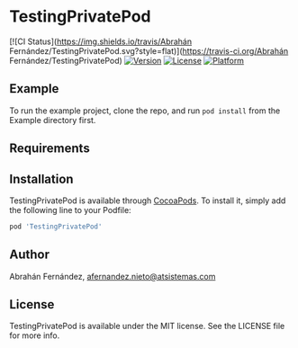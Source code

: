 # TestingPrivatePod

[![CI Status](https://img.shields.io/travis/Abrahán Fernández/TestingPrivatePod.svg?style=flat)](https://travis-ci.org/Abrahán Fernández/TestingPrivatePod)
[![Version](https://img.shields.io/cocoapods/v/TestingPrivatePod.svg?style=flat)](https://cocoapods.org/pods/TestingPrivatePod)
[![License](https://img.shields.io/cocoapods/l/TestingPrivatePod.svg?style=flat)](https://cocoapods.org/pods/TestingPrivatePod)
[![Platform](https://img.shields.io/cocoapods/p/TestingPrivatePod.svg?style=flat)](https://cocoapods.org/pods/TestingPrivatePod)

## Example

To run the example project, clone the repo, and run `pod install` from the Example directory first.

## Requirements

## Installation

TestingPrivatePod is available through [CocoaPods](https://cocoapods.org). To install
it, simply add the following line to your Podfile:

```ruby
pod 'TestingPrivatePod'
```

## Author

Abrahán Fernández, afernandez.nieto@atsistemas.com

## License

TestingPrivatePod is available under the MIT license. See the LICENSE file for more info.
